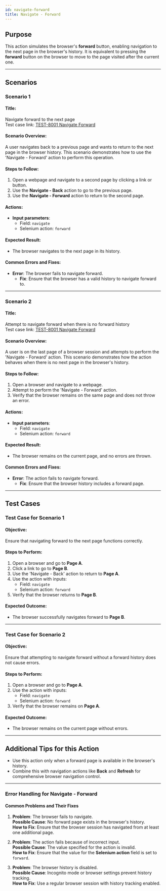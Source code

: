```yaml
---
id: navigate-forward
title: Navigate - Forward
---
```


## Purpose
This action simulates the browser's **forward** button, enabling navigation to the next page in the browser's history. It is equivalent to pressing the **forward** button on the browser to move to the page visited after the current one.

---

## Scenarios

### Scenario 1

#### Title:
Navigate forward to the next page  
Test case link: [TEST-8001 Navigate Forward](https://zeuz.zeuz.ai/Home/ManageTestCases/Edit/TEST-8001/)

#### Scenario Overview:
A user navigates back to a previous page and wants to return to the next page in the browser history. This scenario demonstrates how to use the 'Navigate - Forward' action to perform this operation.

#### Steps to Follow:
1. Open a webpage and navigate to a second page by clicking a link or button.
2. Use the **Navigate - Back** action to go to the previous page.
3. Use the **Navigate - Forward** action to return to the second page.

#### Actions:
- **Input parameters**:
  - Field: `navigate`
  - Selenium action: `forward`

#### Expected Result:
- The browser navigates to the next page in its history.

#### Common Errors and Fixes:
- **Error**: The browser fails to navigate forward.
  - **Fix**: Ensure that the browser has a valid history to navigate forward to.

---

### Scenario 2

#### Title:
Attempt to navigate forward when there is no forward history  
Test case link: [TEST-8001 Navigate Forward](https://zeuz.zeuz.ai/Home/ManageTestCases/Edit/TEST-8001/)

#### Scenario Overview:
A user is on the last page of a browser session and attempts to perform the 'Navigate - Forward' action. This scenario demonstrates how the action behaves when there is no next page in the browser's history.

#### Steps to Follow:
1. Open a browser and navigate to a webpage.
2. Attempt to perform the 'Navigate - Forward' action.
3. Verify that the browser remains on the same page and does not throw an error.

#### Actions:
- **Input parameters**:
  - Field: `navigate`
  - Selenium action: `forward`

#### Expected Result:
- The browser remains on the current page, and no errors are thrown.

#### Common Errors and Fixes:
- **Error**: The action fails to navigate forward.
  - **Fix**: Ensure that the browser history includes a forward page.

---

## Test Cases

### Test Case for Scenario 1

#### Objective:
Ensure that navigating forward to the next page functions correctly.

#### Steps to Perform:
1. Open a browser and go to **Page A**.
2. Click a link to go to **Page B**.
3. Use the 'Navigate - Back' action to return to **Page A**.
4. Use the action with inputs:
   - Field: `navigate`
   - Selenium action: `forward`
5. Verify that the browser returns to **Page B**.

#### Expected Outcome:
- The browser successfully navigates forward to **Page B**.

---

### Test Case for Scenario 2

#### Objective:
Ensure that attempting to navigate forward without a forward history does not cause errors.

#### Steps to Perform:
1. Open a browser and go to **Page A**.
2. Use the action with inputs:
   - Field: `navigate`
   - Selenium action: `forward`
3. Verify that the browser remains on **Page A**.

#### Expected Outcome:
- The browser remains on the current page without errors.

---

## Additional Tips for this Action
- Use this action only when a forward page is available in the browser's history.
- Combine this with navigation actions like **Back** and **Refresh** for comprehensive browser navigation control.

---

### Error Handling for Navigate - Forward

#### Common Problems and Their Fixes
1. **Problem**: The browser fails to navigate.  
   **Possible Cause**: No forward page exists in the browser's history.  
   **How to Fix**: Ensure that the browser session has navigated from at least one additional page.

2. **Problem**: The action fails because of incorrect input.  
   **Possible Cause**: The value specified for the action is invalid.  
   **How to Fix**: Ensure that the value for the **Selenium action** field is set to `forward`.

3. **Problem**: The browser history is disabled.  
   **Possible Cause**: Incognito mode or browser settings prevent history tracking.  
   **How to Fix**: Use a regular browser session with history tracking enabled.